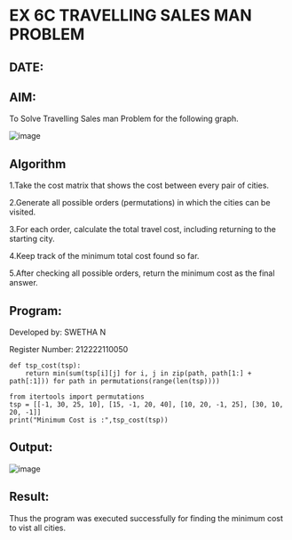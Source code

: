 # EX 6C TRAVELLING SALES MAN PROBLEM
## DATE:
## AIM:
To Solve Travelling Sales man Problem for the following graph.

![image](https://github.com/user-attachments/assets/653921a4-3d7b-4691-9b41-735e80f7af0b)


## Algorithm
1.Take the cost matrix that shows the cost between every pair of cities.

2.Generate all possible orders (permutations) in which the cities can be visited.

3.For each order, calculate the total travel cost, including returning to the starting city.

4.Keep track of the minimum total cost found so far.

5.After checking all possible orders, return the minimum cost as the final answer.   

## Program:

Developed by: SWETHA N

Register Number: 212222110050
```
def tsp_cost(tsp):
    return min(sum(tsp[i][j] for i, j in zip(path, path[1:] + path[:1])) for path in permutations(range(len(tsp))))

from itertools import permutations
tsp = [[-1, 30, 25, 10], [15, -1, 20, 40], [10, 20, -1, 25], [30, 10, 20, -1]]
print("Minimum Cost is :",tsp_cost(tsp))
```
## Output:

![image](https://github.com/user-attachments/assets/4ab680e4-b50c-4368-8911-f5cc233598ec)


## Result:
Thus the program was executed successfully for finding the minimum cost to vist all cities.
